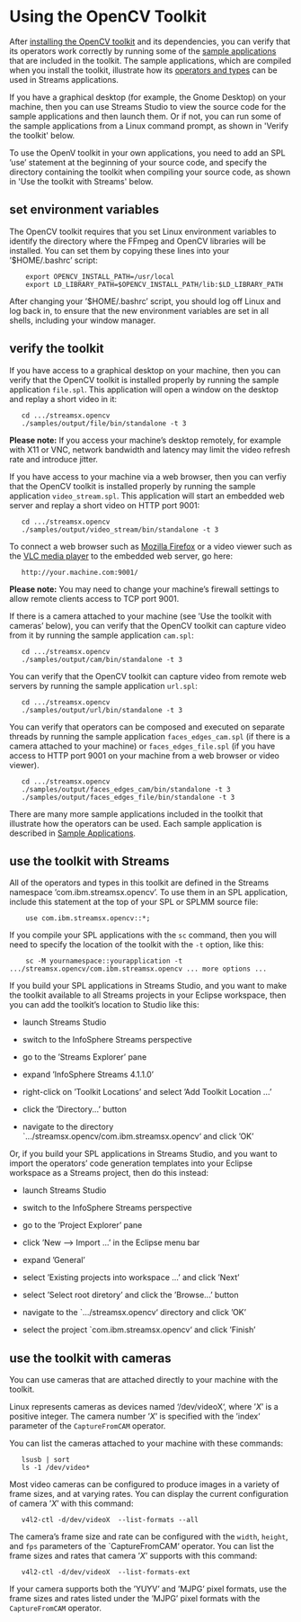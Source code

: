 Using the OpenCV Toolkit
========================

After [installing the OpenCV toolkit](InstallingToolkit.html) and its dependencies, you can verify that its operators work correctly by running some of the [sample applications](SampleApplications.html) that are included in the toolkit. The sample applications, which are compiled when you install the toolkit, illustrate how its [operators and types](OperatorsAndTypes.html) can be used in Streams applications.

If you have a graphical desktop (for example, the Gnome Desktop) on your machine, then you can use Streams Studio to view the source code for the sample applications and then launch them. Or if not, you can run some of the sample applications from a Linux command prompt, as shown in 'Verify the toolkit' below.

To use the OpenV toolkit in your own applications, you need to add an SPL ’use’ statement at the beginning of your source code, and specify the directory containing the toolkit when compiling your source code, as shown in 'Use the toolkit with Streams' below.

set environment variables
-------------------------

The OpenCV toolkit requires that you set Linux environment variables to identify the directory where the FFmpeg and OpenCV libraries will be installed. You can set them by copying these lines into your ’$HOME/.bashrc’ script:

        export OPENCV_INSTALL_PATH=/usr/local
        export LD_LIBRARY_PATH=$OPENCV_INSTALL_PATH/lib:$LD_LIBRARY_PATH 

After changing your ’$HOME/.bashrc’ script, you should log off Linux and log back in, to ensure that the new environment variables are set in all shells, including your window manager.

verify the toolkit
------------------

If you have access to a graphical desktop on your machine, then you can verify that the OpenCV toolkit is installed properly by running the sample application `file.spl`. This application will open a window on the desktop and replay a short video in it:

       cd .../streamsx.opencv
       ./samples/output/file/bin/standalone -t 3

**Please note:** If you access your machine’s desktop remotely, for example with X11 or VNC, network bandwidth and latency may limit the video refresh rate and introduce jitter.

If you have access to your machine via a web browser, then you can verfiy that the OpenCV toolkit is installed properly by running the sample application `video_stream.spl`. This application will start an embedded web server and replay a short video on HTTP port 9001:

       cd .../streamsx.opencv
       ./samples/output/video_stream/bin/standalone -t 3

To connect a web browser such as [Mozilla Firefox](https://www.mozilla.org/) or a video viewer such as the [VLC media player](http://www.videolan.org/) to the embedded web server, go here:

       http://your.machine.com:9001/

**Please note:** You may need to change your machine’s firewall settings to allow remote clients access to TCP port 9001.

If there is a camera attached to your machine (see ’Use the toolkit with cameras’ below), you can verify that the OpenCV toolkit can capture video from it by running the sample application `cam.spl`:

       cd .../streamsx.opencv
       ./samples/output/cam/bin/standalone -t 3 

You can verify that the OpenCV toolkit can capture video from remote web servers by running the sample application `url.spl`:

       cd .../streamsx.opencv
       ./samples/output/url/bin/standalone -t 3 

You can verify that operators can be composed and executed on separate threads by running the sample application `faces_edges_cam.spl` (if there is a camera attached to your machine) or `faces_edges_file.spl` (if you have access to HTTP port 9001 on your machine from a web browser or video viewer).

       cd .../streamsx.opencv
       ./samples/output/faces_edges_cam/bin/standalone -t 3 
       ./samples/output/faces_edges_file/bin/standalone -t 3 

There are many more sample applications included in the toolkit that illustrate how the operators can be used. Each sample application is described in [Sample Applications](SampleApplications.html).

use the toolkit with Streams
----------------------------

All of the operators and types in this toolkit are defined in the Streams namespace ’com.ibm.streamsx.opencv’. To use them in an SPL application, include this statement at the top of your SPL or SPLMM source file:

        use com.ibm.streamsx.opencv::*;

If you compile your SPL applications with the `sc` command, then you will need to specify the location of the toolkit with the `-t` option, like this:

        sc -M yournamespace::yourapplication -t .../streamsx.opencv/com.ibm.streamsx.opencv ... more options ...

If you build your SPL applications in Streams Studio, and you want to make the toolkit available to all Streams projects in your Eclipse workspace, then you can add the toolkit’s location to Studio like this:

- launch Streams Studio

- switch to the InfoSphere Streams perspective

- go to the ’Streams Explorer’ pane

- expand ’InfoSphere Streams 4.1.1.0’

- right-click on ’Toolkit Locations’ and select ’Add Toolkit Location ...’

- click the ’Directory...’ button

- navigate to the directory `.../streamsx.opencv/com.ibm.streamsx.opencv‘ and click ’OK’

Or, if you build your SPL applications in Streams Studio, and you want to import the operators’ code generation templates into your Eclipse workspace as a Streams project, then do this instead:

- launch Streams Studio

- switch to the InfoSphere Streams perspective

- go to the ’Project Explorer’ pane

- click ’New –> Import ...’ in the Eclipse menu bar

- expand ’General’

- select ’Existing projects into workspace ...’ and click ’Next’

- select ’Select root diretory’ and click the ’Browse...’ button

- navigate to the `.../streamsx.opencv‘ directory and click ’OK’

- select the project `com.ibm.streamsx.opencv‘ and click ’Finish’

use the toolkit with cameras
----------------------------

You can use cameras that are attached directly to your machine with the toolkit.

Linux represents cameras as devices named ‘/dev/videoX‘, where ’_X_’ is a positive integer. The camera number ’_X_’ is specified with the ’index’ parameter of the `CaptureFromCAM` operator.

You can list the cameras attached to your machine with these commands:

       lsusb | sort 
       ls -1 /dev/video*

Most video cameras can be configured to produce images in a variety of frame sizes, and at varying rates. You can display the current configuration of camera ’_X_’ with this command:

       v4l2-ctl -d/dev/videoX  --list-formats --all

The camera’s frame size and rate can be configured with the `width`, `height`, and `fps` parameters of the `CaptureFromCAM‘ operator. You can list the frame sizes and rates that camera ’_X_’ supports with this command:

       v4l2-ctl -d/dev/videoX  --list-formats-ext

If your camera supports both the ’YUYV’ and ’MJPG’ pixel formats, use the frame sizes and rates listed under the ’MJPG’ pixel formats with the `CaptureFromCAM` operator.
